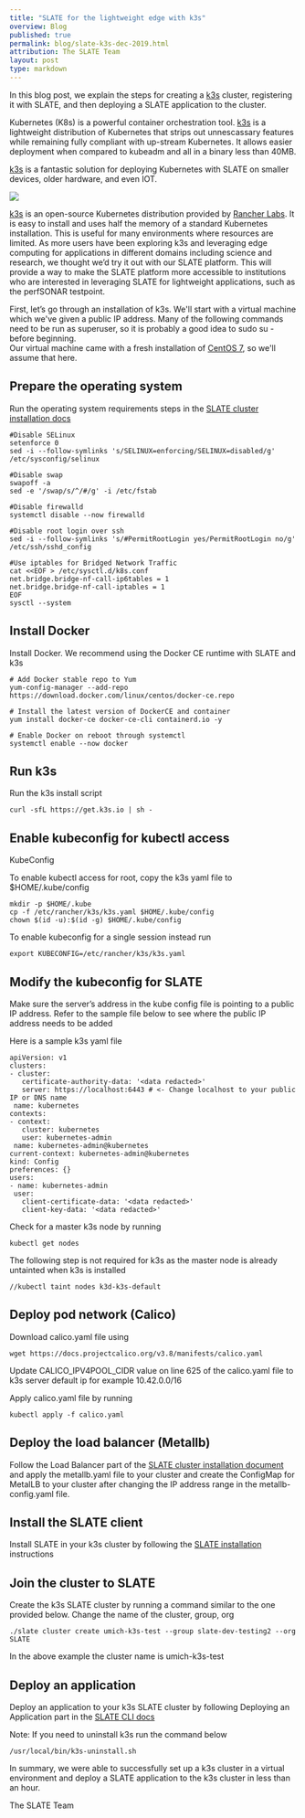 ```yaml
---
title: "SLATE for the lightweight edge with k3s"
overview: Blog
published: true
permalink: blog/slate-k3s-dec-2019.html
attribution: The SLATE Team
layout: post
type: markdown
---
```



In this blog post, we explain the steps for creating a [k3s](https://k3s.io) cluster, registering 
it with SLATE, and then deploying a SLATE application to the cluster.



<!--end_excerpt-->

Kubernetes (K8s) is a powerful container orchestration tool. [k3s](https://k3s.io) is a lightweight distribution of Kubernetes that strips out unnescassary features while remaining fully compliant with up-stream Kubernetes. It allows easier deployment when compared to kubeadm and all in a binary less than 40MB.

[k3s](https://k3s.io) is a fantastic solution for deploying Kubernetes with SLATE on smaller devices, older hardware, and even IOT. 

![](https://lh3.googleusercontent.com/eVHfEEqJMtWE2LZJ6fHeSBCnTpmwGEthMJDVeLZ8aKlnplxVTNDJx9B8F0FqMSKqZa-aPNsVCPaiTPeJ_RUt1ZlQUNiHLujRXFXKl-uMu4UswtkleaDpzMypFSeloidYO_tpHxou0nWVhn5vhw3hrPPrRe87smIwHNqtrDQg5AtLJ3f3qsu9QzUAx2dIgVK1s1SOHTe7ko-Fawj2xDyonzAM8z9N26vWdEvqlEN_a9pGZYvMsmdQTe7_nJ_9zDGid2Dso86mzCvzU3tBsT4McQrPauE8WM4YLPAwAgXoFpDUBQfGvrKQkD27Rm6upRxeSqPTPPi1IWHhDQHwvWP56dwxxqipewiNUbAFETCLXx9tK-iYJHZfQpVp6kSzr0sV1xOIwEqUksXGbCBiredkqFKQiZITCV0qa5vKvNmfjZGolYeTRmzfQ-bqNPZl_YUn-qdgqwmQy27otdjjYUJDJjxTdesp18exqOxro6ujpyphFMtcc7hzSVXtdMrexQ_LKiZ1qH_MmVfbjkx31-ZExnmA7xBYjoOuw9M000JPlt-3Sp6ig3an8-r9kEr3D8nf82XzKhkdhhxIfLG8Y5UVS7G-Vh8nrxthc7pCOAyw0a_r6YbhFyl6ahQZ-HTj3MQgGNAQQ4UB_Nikk_Pf3VBSj3ZBG-U9Dw54T71c5SF9SHUuk115yk-ciA=w789-h176-no)

[k3s](https://k3s.io) is an open-source Kubernetes distribution provided by [Rancher Labs](https://rancher.com/). It is easy to install and uses half the memory of a standard Kubernetes installation. This is useful for many environments where resources are limited. As more users have been exploring k3s and leveraging edge computing for applications in different domains including science and research, we thought we’d try it out with our SLATE platform. This will provide a way to make the SLATE platform more accessible to institutions who are interested in leveraging SLATE for lightweight applications, such as the perfSONAR testpoint.


First, let’s go through an installation of k3s. We'll start with a virtual machine 
which we've given a public IP address. Many of the following commands need to be 
run as superuser, so it is probably a good idea to sudo su - before beginning.  
Our virtual machine came with a fresh installation of [CentOS 7](https://www.centos.org/download), 
so we'll assume that here.

## Prepare the operating system

Run the operating system requirements steps in the [SLATE cluster installation docs](https://slateci.io/docs/cluster/)

	#Disable SELinux
	setenforce 0
	sed -i --follow-symlinks 's/SELINUX=enforcing/SELINUX=disabled/g' /etc/sysconfig/selinux

    #Disable swap
	swapoff -a
	sed -e '/swap/s/^/#/g' -i /etc/fstab

	#Disable firewalld
	systemctl disable --now firewalld

	#Disable root login over ssh
	sed -i --follow-symlinks 's/#PermitRootLogin yes/PermitRootLogin no/g' /etc/ssh/sshd_config

	#Use iptables for Bridged Network Traffic
	cat <<EOF > /etc/sysctl.d/k8s.conf
	net.bridge.bridge-nf-call-ip6tables = 1
	net.bridge.bridge-nf-call-iptables = 1
	EOF
	sysctl --system


## Install Docker

Install Docker. We recommend using the Docker CE runtime with SLATE and k3s

	# Add Docker stable repo to Yum
	yum-config-manager --add-repo https://download.docker.com/linux/centos/docker-ce.repo

	# Install the latest version of DockerCE and container 
	yum install docker-ce docker-ce-cli containerd.io -y

	# Enable Docker on reboot through systemctl
	systemctl enable --now docker


## Run k3s

Run the k3s install script

	curl -sfL https://get.k3s.io | sh -

## Enable kubeconfig for kubectl access

KubeConfig

To enable kubectl access for root, copy the k3s yaml file to $HOME/.kube/config

	mkdir -p $HOME/.kube
	cp -f /etc/rancher/k3s/k3s.yaml $HOME/.kube/config	
	chown $(id -u):$(id -g) $HOME/.kube/config

To enable kubeconfig for a single session instead run

	export KUBECONFIG=/etc/rancher/k3s/k3s.yaml

## Modify the kubeconfig for SLATE

Make sure the server’s address in the kube config file is pointing to a public IP address. Refer to the sample file below to see where the public IP address needs to be added

Here is a sample k3s yaml file 

	apiVersion: v1
	clusters:
	- cluster:
	   certificate-authority-data: '<data redacted>'
	   server: https://localhost:6443 # <- Change localhost to your public IP or DNS name
	 name: kubernetes
	contexts:
	- context:
	   cluster: kubernetes
	   user: kubernetes-admin
	 name: kubernetes-admin@kubernetes
	current-context: kubernetes-admin@kubernetes
	kind: Config
	preferences: {}
	users:
	- name: kubernetes-admin
	 user:
	   client-certificate-data: '<data redacted>'
	   client-key-data: '<data redacted>'

Check for a master k3s node by running

	kubectl get nodes

The following step is not required for k3s as the master node is already untainted when k3s is installed

	//kubectl taint nodes k3d-k3s-default

## Deploy pod network (Calico)

Download calico.yaml file using

	wget https://docs.projectcalico.org/v3.8/manifests/calico.yaml

Update CALICO_IPV4POOL_CIDR  value on line 625 of the calico.yaml file to k3s server default ip for example 10.42.0.0/16

Apply calico.yaml file by running

	kubectl apply -f calico.yaml
## Deploy the load balancer (Metallb)

Follow the Load Balancer part of the [SLATE cluster installation document](https://slateci.io/docs/cluster/) and apply the metallb.yaml file to your cluster and create the ConfigMap for MetalLB to your cluster after changing the IP address range in the metallb-config.yaml file.

## Install the SLATE client

Install SLATE in your k3s cluster  by following the [SLATE installation](https://portal.slateci.io/cli) instructions

## Join the cluster to SLATE

Create the k3s SLATE cluster by running a command similar to the one provided below. Change the name of the cluster, group, org

	./slate cluster create umich-k3s-test --group slate-dev-testing2 --org SLATE

In the above example the cluster name is umich-k3s-test

## Deploy an application

Deploy an application to your k3s SLATE cluster by following Deploying an Application
part in the [SLATE CLI docs](https://slateci.io/docs/tools)

Note: If you need to uninstall k3s run the command below

	/usr/local/bin/k3s-uninstall.sh

In summary, we were able to successfully set up a k3s cluster in a virtual environment and deploy a SLATE application to the k3s cluster in less than an hour.


The SLATE Team





